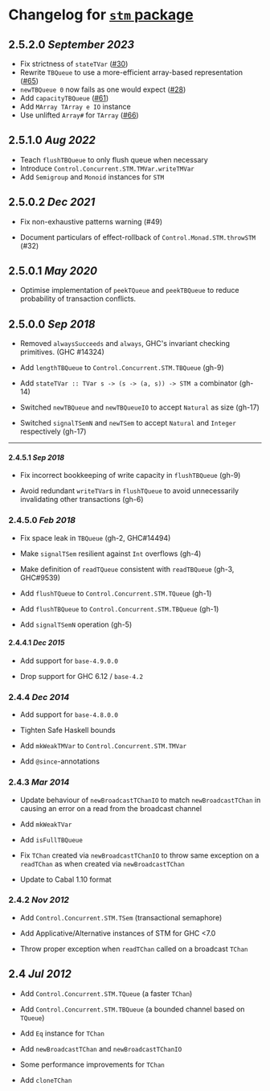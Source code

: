 # Changelog for [`stm` package](http://hackage.haskell.org/package/stm)

## 2.5.2.0 *September 2023*

  * Fix strictness of `stateTVar` ([#30](https://github.com/haskell/stm/ssues/30))
  * Rewrite `TBQueue` to use a more-efficient array-based representation ([#65](https://github.com/haskell/stm/issues/65))
  * `newTBQueue 0` now fails as one would expect ([#28](https://github.com/haskell/stm/issues/28))
  * Add `capacityTBQueue` ([#61](https://github.com/haskell/stm/issues/61))
  * Add `MArray TArray e IO` instance
  * Use unlifted `Array#` for `TArray` ([#66](https://github.com/haskell/stm/pull/66))

## 2.5.1.0 *Aug 2022*

  * Teach `flushTBQueue` to only flush queue when necessary
  * Introduce `Control.Concurrent.STM.TMVar.writeTMVar`
  * Add `Semigroup` and `Monoid` instances for `STM`

## 2.5.0.2 *Dec 2021*

  * Fix non-exhaustive patterns warning (#49)

  * Document particulars of effect-rollback of `Control.Monad.STM.throwSTM` (#32)

## 2.5.0.1 *May 2020*

  * Optimise implementation of `peekTQueue` and `peekTBQueue` to reduce
    probability of transaction conflicts.

## 2.5.0.0 *Sep 2018*

  * Removed `alwaysSucceeds` and `always`, GHC's invariant checking primitives. (GHC #14324)

  * Add `lengthTBQueue` to `Control.Concurrent.STM.TBQueue` (gh-9)

  * Add `stateTVar :: TVar s -> (s -> (a, s)) -> STM a` combinator (gh-14)

  * Switched `newTBQueue` and `newTBQueueIO` to accept `Natural` as size (gh-17)

  * Switched `signalTSemN` and `newTSem` to accept `Natural` and `Integer` respectively (gh-17)

----

#### 2.4.5.1 *Sep 2018*

  * Fix incorrect bookkeeping of write capacity in `flushTBQueue` (gh-9)

  * Avoid redundant `writeTVar`s in `flushTQueue` to avoid unnecessarily
    invalidating other transactions (gh-6)

### 2.4.5.0 *Feb 2018*

  * Fix space leak in `TBQueue` (gh-2, GHC#14494)

  * Make `signalTSem` resilient against `Int` overflows (gh-4)

  * Make definition of `readTQueue` consistent with `readTBQueue` (gh-3, GHC#9539)

  * Add `flushTQueue` to `Control.Concurrent.STM.TQueue` (gh-1)

  * Add `flushTBQueue` to `Control.Concurrent.STM.TBQueue` (gh-1)

  * Add `signalTSemN` operation (gh-5)


#### 2.4.4.1  *Dec 2015*

  * Add support for `base-4.9.0.0`

  * Drop support for GHC 6.12 / `base-4.2`

### 2.4.4  *Dec 2014*

  * Add support for `base-4.8.0.0`

  * Tighten Safe Haskell bounds

  * Add `mkWeakTMVar` to `Control.Concurrent.STM.TMVar`

  * Add `@since`-annotations

### 2.4.3  *Mar 2014*

  * Update behaviour of `newBroadcastTChanIO` to match
    `newBroadcastTChan` in causing an error on a read from the
    broadcast channel

  * Add `mkWeakTVar`

  * Add `isFullTBQueue`

  * Fix `TChan` created via `newBroadcastTChanIO` to throw same
    exception on a `readTChan` as when created via `newBroadcastTChan`

  * Update to Cabal 1.10 format

### 2.4.2  *Nov 2012*

  * Add `Control.Concurrent.STM.TSem` (transactional semaphore)

  * Add Applicative/Alternative instances of STM for GHC <7.0

  * Throw proper exception when `readTChan` called on a broadcast `TChan`

## 2.4  *Jul 2012*

  * Add `Control.Concurrent.STM.TQueue` (a faster `TChan`)

  * Add `Control.Concurrent.STM.TBQueue` (a bounded channel based on `TQueue`)

  * Add `Eq` instance for `TChan`

  * Add `newBroadcastTChan` and `newBroadcastTChanIO`

  * Some performance improvements for `TChan`

  * Add `cloneTChan`
